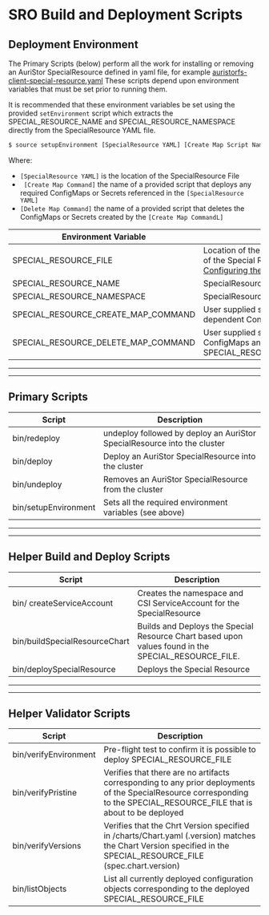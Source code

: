 #  SRO Build and Deployment Scripts

## Deployment Environment

The Primary Scripts (below) perform all the work for installing or removing an AuriStor SpecialResource defined in yaml file, for example [auristorfs-client-special-resource.yaml](auristorfs-client-special-resource.yaml)  These scripts depend upon environment variables that must be set prior to running them.  

It is recommended that these environment variables be set using the provided ```setEnvironment``` script which extracts the SPECIAL_RESOURCE_NAME and SPECIAL_RESOURCE_NAMESPACE directly from the SpecialResource YAML file.

```bash
$ source setupEnvironment [SpecialResource YAML] [Create Map Script Name] [Delete Map Script Name]
```

Where:
- ```[SpecialResource YAML]``` is the location of the SpecialResource File
- ``` [Create Map Command]``` the name of a provided script that deploys any required ConfigMaps or Secrets referenced in the ```[SpecialResource YAML]```
- ```[Delete Map Command]``` the name of a provided script that deletes the ConfigMaps or Secrets created by the ```[Create Map CommandL]```

| Environment Variable | Description |
|---|--- |
| SPECIAL_RESOURCE_FILE | Location of the SpecialResource file. The format of the Special Resource file is found at [Configuring the SpecialResource](../configuringSpecialResource.md )) |
| SPECIAL_RESOURCE_NAME | SpecialResource Name |
| SPECIAL_RESOURCE_NAMESPACE | SpecialResource Name |
| SPECIAL_RESOURCE_CREATE_MAP_COMMAND |  User supplied script that configures any dependent ConfigMaps and Secrets  |
| SPECIAL_RESOURCE_DELETE_MAP_COMMAND | User supplied script that deletes the dependent ConfigMaps and Secrets created by SPECIAL_RESOURCE_CREATE_MAP_COMMAND |

---
---
## Primary Scripts


| Script | Description |
|---|--- |
| bin/redeploy | undeploy followed by deploy an AuriStor SpecialResource into the cluster
| bin/deploy | Deploy an AuriStor SpecialResource into the cluster |
| bin/undeploy | Removes an AuriStor SpecialResource from the cluster |
| bin/setupEnvironment | Sets all the required environment variables (see above) |


---
---
## Helper Build and Deploy Scripts
| Script | Description |
|---|---|
|bin/ createServiceAccount | Creates the namespace and CSI ServiceAccount for the SpecialResource
|	bin/buildSpecialResourceChart	|	Builds and Deploys the Special Resource Chart based upon values found in the SPECIAL_RESOURCE_FILE.   |
|	bin/deploySpecialResource	|	Deploys the Special Resource |

---
---
## Helper Validator Scripts 
| Script | Description |
|---|---|
| bin/verifyEnvironment | Pre-flight test to confirm it is possible to deploy  SPECIAL_RESOURCE_FILE |
| bin/verifyPristine | Verifies that there are no artifacts corresponding to any prior deployments of the SpecialResource corresponding to the SPECIAL_RESOURCE_FILE that is about to be deployed |
| bin/verifyVersions	|	Verifies that the Chrt Version specified in  /charts/Chart.yaml (.version) matches the Chart Version specified in the SPECIAL_RESOURCE_FILE (spec.chart.version) |
| bin/listObjects	|	List all currently deployed configuration objects corresponding to the deployed SPECIAL_RESOURCE_FILE|


